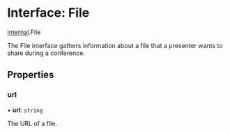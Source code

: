 # Interface: File

[internal](../modules/internal.md).File

The File interface gathers information about a file that a presenter wants to share during a conference.

## Properties

### url

• **url**: `string`

The URL of a file.
